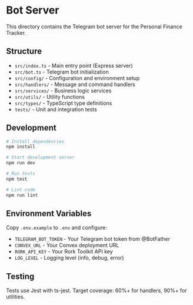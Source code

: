 # Bot Server

This directory contains the Telegram bot server for the Personal Finance Tracker.

## Structure

- `src/index.ts` - Main entry point (Express server)
- `src/bot.ts` - Telegram bot initialization
- `src/config/` - Configuration and environment setup
- `src/handlers/` - Message and command handlers
- `src/services/` - Business logic services
- `src/utils/` - Utility functions
- `src/types/` - TypeScript type definitions
- `tests/` - Unit and integration tests

## Development

```bash
# Install dependencies
npm install

# Start development server
npm run dev

# Run tests
npm test

# Lint code
npm run lint
```

## Environment Variables

Copy `.env.example` to `.env` and configure:

- `TELEGRAM_BOT_TOKEN` - Your Telegram bot token from @BotFather
- `CONVEX_URL` - Your Convex deployment URL
- `RORK_API_KEY` - Your Rork Toolkit API key
- `LOG_LEVEL` - Logging level (info, debug, error)

## Testing

Tests use Jest with ts-jest. Target coverage: 60%+ for handlers, 90%+ for utilities.
